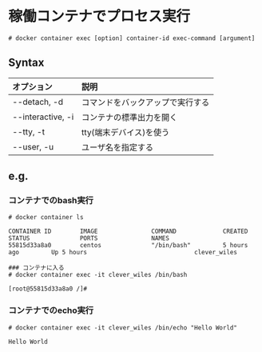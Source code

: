 # 稼働コンテナでプロセス実行
```
# docker container exec [option] container-id exec-command [argument]
```
## Syntax
|オプション|説明|
|:---|:---|
|--detach, -d|コマンドをバックアップで実行する|
|--interactive, -i|コンテナの標準出力を開く|
|--tty, -t|tty(端末デバイス)を使う|
|--user, -u|ユーザ名を指定する|

## e.g.
### コンテナでのbash実行
```
# docker container ls
```
```
CONTAINER ID        IMAGE               COMMAND             CREATED             STATUS              PORTS               NAMES
55815d33a8a0        centos              "/bin/bash"         5 hours ago         Up 5 hours                              clever_wiles
```
```
### コンテナに入る
# docker container exec -it clever_wiles /bin/bash
```
```
[root@55815d33a8a0 /]#
```
### コンテナでのecho実行
```
# docker container exec -it clever_wiles /bin/echo "Hello World"
```
```
Hello World
```

